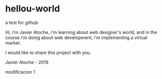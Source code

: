# hellou-world
a test for github

Hi, i'm Javier Atoche, i'm learning about web designer's world, and in the course i'm doing about web development, i'm implementing a virtual market.

I would like to share this project with you.

Javier Atoche - 2019

modificacion 1